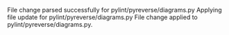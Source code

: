 File change parsed successfully for pylint/pyreverse/diagrams.py
Applying file update for pylint/pyreverse/diagrams.py
File change applied to pylint/pyreverse/diagrams.py.
